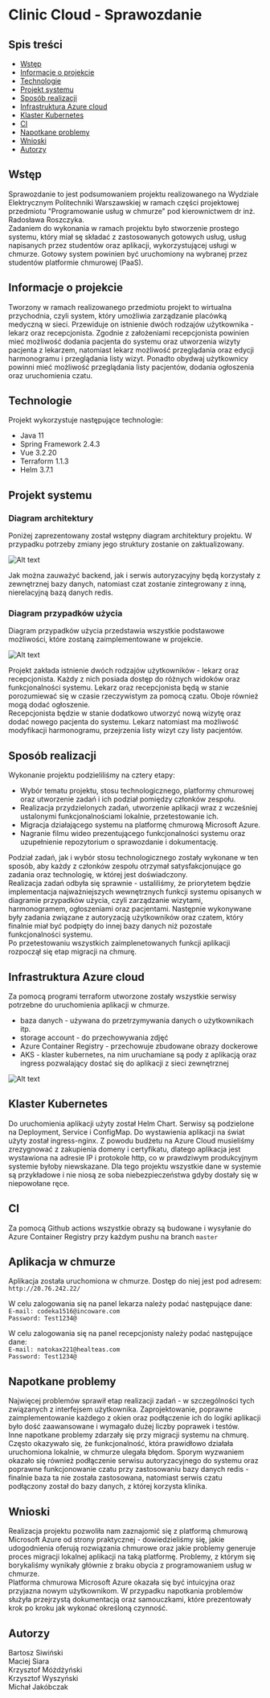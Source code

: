 # Clinic Cloud - Sprawozdanie

## Spis treści

* [Wstęp](#wstęp)
* [Informacje o projekcie](#informacje-o-projekcie)
* [Technologie](#technologie)
* [Projekt systemu](#projekt-systemu)
* [Sposób realizacji](#sposób-realizacji)
* [Infrastruktura Azure cloud](#infrastruktura-azure-cloud)
* [Klaster Kubernetes](#klaster-kubernetes)
* [CI](#ci)
* [Napotkane problemy](#napotkane-problemy)
* [Wnioski](#wnioski)
* [Autorzy](#autorzy)

## Wstęp
Sprawozdanie to jest podsumowaniem projektu realizowanego na Wydziale Elektrycznym Politechniki Warszawskiej w ramach części projektowej przedmiotu "Programowanie usług w chmurze" pod kierownictwem dr inż. Radosława Roszczyka.  
Zadaniem do wykonania w ramach projektu było stworzenie prostego systemu, który miał sę składać z zastosowanych gotowych usług, usług napisanych przez studentów oraz aplikacji, wykorzystującej usługi w chmurze. Gotowy system powinien być uruchomiony na wybranej przez studentów platformie chmurowej (PaaS).

## Informacje o projekcie
Tworzony w ramach realizowanego przedmiotu projekt to wirtualna przychodnia, czyli system, który umożliwia zarządzanie placówką medyczną w sieci. Przewiduje on istnienie dwóch rodzajów użytkownika - lekarz oraz recepcjonista. Zgodnie z założeniami recepcjonista powinien mieć możliwość dodania pacjenta do systemu oraz utworzenia wizyty pacjenta z lekarzem, natomiast lekarz możliwość przeglądania oraz edycji harmonogramu i przeglądania listy wizyt. Ponadto obydwaj użytkownicy powinni mieć możliwość przeglądania listy pacjentów, dodania ogłoszenia oraz uruchomienia czatu.

## Technologie
Projekt wykorzystuje następujące technologie:
* Java 11
* Spring Framework 2.4.3
* Vue 3.2.20
* Terraform 1.1.3
* Helm 3.7.1

## Projekt systemu
### Diagram architektury
Poniżej zaprezentowany został wstępny diagram architektury projektu. W przypadku potrzeby zmiany jego struktury zostanie on zaktualizowany.

![Alt text](utils/diagram-architektury.png?raw=true "Diagram architektury")

Jak można zauważyć backend, jak i serwis autoryzacyjny będą korzystały z zewnętrznej bazy danych, natomiast czat zostanie zintegrowany z inną, nierelacyjną bazą danych redis.

### Diagram przypadków użycia
Diagram przypadków użycia przedstawia wszystkie podstawowe możliwości, które zostaną zaimplementowane w projekcie.

![Alt text](utils/diagram-przypadkow-uzycia.png?raw=true "Diagram przypadków użycia")

Projekt zakłada istnienie dwóch rodzajów użytkowników - lekarz oraz recepcjonista. Każdy z nich posiada dostęp do różnych widoków oraz funkcjonalności systemu. Lekarz oraz recepcjonista będą w stanie porozumiewać się w czasie rzeczywistym za pomocą czatu. Oboje również mogą dodać ogłoszenie.  
Recepcjonista będzie w stanie dodatkowo utworzyć nową wizytę oraz dodać nowego pacjenta do systemu. Lekarz natomiast ma możliwość modyfikacji harmonogramu, przejrzenia listy wizyt czy listy pacjentów.

## Sposób realizacji

Wykonanie projektu podzieliliśmy na cztery etapy:
* Wybór tematu projektu, stosu technologicznego, platformy chmurowej oraz utworzenie zadań i ich podział pomiędzy członków zespołu.
* Realizacja przydzielonych zadań, utworzenie aplikacji wraz z wcześniej ustalonymi funkcjonalnościami lokalnie, przetestowanie ich.
* Migracja działającego systemu na platformę chmurową Microsoft Azure.
* Nagranie filmu wideo prezentującego funkcjonalności systemu oraz uzupełnienie repozytorium o sprawozdanie i dokumentację.

Podział zadań, jak i wybór stosu technologicznego zostały wykonane w ten sposób, aby każdy z członków zespołu otrzymał satysfakcjonujące go zadania oraz technologię, w której jest doświadczony.  
Realizacja zadań odbyła się sprawnie - ustaliliśmy, że priorytetem będzie implementacja najważniejszych wewnętrznych funkcji systemu opisanych w diagramie przypadków użycia, czyli zarządzanie wizytami, harmonogramem, ogłoszeniami oraz pacjentami. Następnie wykonywane były zadania związane z autoryzacją użytkowników oraz czatem, który finalnie miał być podpięty do innej bazy danych niż pozostałe funkcjonalności systemu.  
Po przetestowaniu wszystkich zaimplenetowanych funkcji aplikacji rozpoczął się etap migracji na chmurę.  

## Infrastruktura Azure cloud

Za pomocą programi terraform utworzone zostały wszystkie serwisy potrzebne do uruchomienia aplikacji w chmurze.

- baza danych - używana do przetrzymywania danych o użytkownikach itp.
- storage account - do przechowywania zdjęć
- Azure Container Registry - przechowuje zbudowane obrazy dockerowe
- AKS - klaster kubernetes, na nim uruchamiane są pody z aplikacją oraz ingress pozwalający dostać się do aplikacji z sieci zewnętrznej

![Alt text](utils/azure_services.png?raw=true "elementy stworzone na Azure za pomocą terraforma")

## Klaster Kubernetes

Do uruchomienia aplikacji użyty został Helm Chart. Serwisy są podzielone na Deployment, Service i ConfigMap. Do wystawienia aplikacji na świat użyty został ingress-nginx. Z powodu budżetu na Azure Cloud musieliśmy zrezygnować z zakupienia domeny i certyfikatu, dlatego aplikacja jest wystawiona na adresie IP i protokole http, co w prawdziwym produkcyjnym systemie byłoby niewskazane. Dla tego projektu wszystkie dane w systemie są przykładowe i nie niosą ze soba niebezpieczeństwa gdyby dostały się w niepowołane ręce.

## CI

Za pomocą Github actions wszystkie obrazy są budowane i wysyłanie do Azure Container Registry przy każdym pushu na branch `master`

## Aplikacja w chmurze
Aplikacja została uruchomiona w chmurze. Dostęp do niej jest pod adresem:  
`http://20.76.242.22/  `  

W celu zalogowania się na panel lekarza należy podać następujące dane:  
`E-mail: codeka1516@incoware.com`   
`Password: Test1234@`  

W celu zalogowania się na panel recepcjonisty należy podać następujące dane:  
`E-mail: natokax221@healteas.com`  
`Password: Test1234@`

## Napotkane problemy

Najwięcej problemów sprawił etap realizacji zadań - w szczególności tych związanych z interfejsem użytkownika. Zaprojektowanie, poprawne zaimplementowanie każdego z okien oraz podłączenie ich do logiki aplikacji było dość zaawansowane i wymagało dużej liczby poprawek i testów.  
Inne napotkane problemy zdarzały się przy migracji systemu na chmurę. Często okazywało się, że funkcjonalność, która prawidłowo działała uruchomiona lokalnie, w chmurze ulegała błędom. Sporym wyzwaniem okazało się również podłączenie serwisu autoryzacyjnego do systemu oraz poprawne funkcjonowanie czatu przy zastosowaniu bazy danych redis - finalnie baza ta nie została zastosowana, natomiast serwis czatu podłączony został do bazy danych, z której korzysta klinika.
## Wnioski

Realizacja projektu pozwoliła nam zaznajomić się z platformą chmurową Microsoft Azure od strony praktycznej - dowiedzieliśmy się, jakie udogodnienia oferują rozwiązania chmurowe oraz jakie problemy generuje proces migracji lokalnej aplikacji na taką platformę. Problemy, z którym się borykaliśmy wynikały głównie z braku obycia z programowaniem usług w chmurze.  
Platforma chmurowa Microsoft Azure okazała się być intuicyjna oraz przyjazna nowym użytkownikom. W przypadku napotkania problemów służyła przejrzystą dokumentacją oraz samouczkami, które prezentowały krok po kroku jak wykonać określoną czynność.

## Autorzy

Bartosz Siwiński  
Maciej Siara  
Krzysztof Móżdżyński  
Krzysztof Wyszyński  
Michał Jakóbczak

